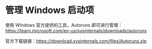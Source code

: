 # 管理 Windows 启动项

使用 WIndows 官方提供的工具，Autoruns 即可进行管理：https://learn.microsoft.com/en-us/sysinternals/downloads/autoruns

官方下载链接：https://download.sysinternals.com/files/Autoruns.zip
